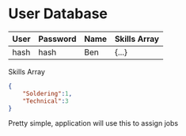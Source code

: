 # User Database
  
  User | Password | Name | Skills Array
  ---- | -------- | ---- | ------
  hash | hash | Ben | {...}
  
  Skills Array
  
  ```json
  {
      "Soldering":1,
      "Technical":3
  }
  ```
Pretty simple, application will use this to assign jobs
